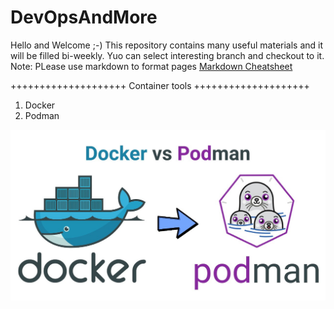 # DevOpsAndMore
Hello and Welcome ;-) This repository contains many useful materials and it will be filled bi-weekly.
Yuo can select interesting branch and checkout to it.
Note: PLease use markdown to format pages [Markdown Cheatsheet](https://github.com/adam-p/markdown-here/wiki/Markdown-Cheatsheet)

++++++++++++++++++++ Container tools ++++++++++++++++++++ 

1. Docker
2. Podman


![docker_vs_podman](docker_vs_podman.jpeg)
